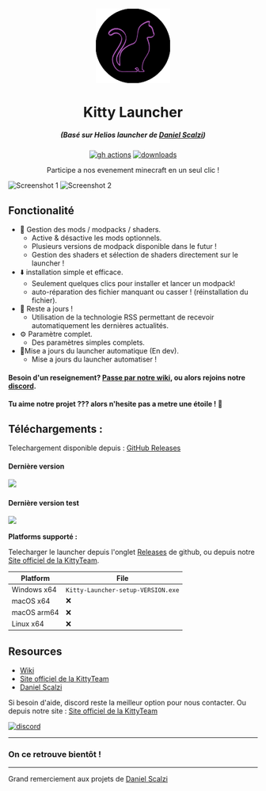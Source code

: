<p align="center"><img src="./app/assets/images/kittyteam.png" width="150px" height="150px" alt="aventium softworks"></p>

<h1 align="center">Kitty Launcher</h1>

<em><h5 align="center">(Basé sur Helios launcher de [Daniel Scalzi][dscalzi])</h5></em>

[<p align="center"><img src="https://img.shields.io/github/actions/workflow/status/kipawepro/KittyTownLauncher/build.yml?branch=master&style=for-the-badge" alt="gh actions">](https://github.com/kipawepro/KittyTownLauncher/actions) [<img src="https://img.shields.io/github/downloads/kipawepro/KittyTownLauncher/total.svg?style=for-the-badge" alt="downloads">](https://github.com/kipawepro/KittyTownLauncher/releases)</p>

<p align="center">Participe a nos evenement minecraft en un seul clic !</p>

![Screenshot 1](https://imgur.com/T3RAIAS.png)
![Screenshot 2](https://imgur.com/anuOqQF.png)

## Fonctionalité

* 📂 Gestion des mods / modpacks / shaders.
  * Active & désactive les mods optionnels.
  * Plusieurs versions de modpack disponible dans le futur !
  * Gestion des shaders et sélection de shaders directement sur le launcher !
* ⬇️ installation simple et efficace.
  * Seulement quelques clics pour installer et lancer un modpack!
  * auto-réparation des fichier manquant ou casser ! (réinstallation du fichier).
* 📰 Reste a jours !
  * Utilisation de la technologie RSS permettant de recevoir automatiquement les dernières actualités.
* ⚙️ Paramètre complet.
  * Des paramètres simples complets. 
* 🔄Mise a jours du launcher automatique (En dev).
  * Mise a jours du launcher automatiser !

#### Besoin d'un reseignement? [Passe par notre wiki][wiki], ou alors rejoins notre [discord][discord].

#### Tu aime notre projet ??? alors n'hesite pas a metre une étoile ! 🌟

## Téléchargements :

Telechargement disponible depuis : [GitHub Releases](https://github.com/kipawepro/KittyTownLauncher/releases)

#### Dernière version

[![](https://img.shields.io/github/release/kipawepro/KittyTownLauncher.svg?style=flat-square)](https://github.com/kipawepro/KittyTownLauncher/releases/latest)

#### Dernière version test
[![](https://img.shields.io/github/release/kipawepro/KittyTownLauncher/all.svg?style=flat-square)](https://github.com/kipawepro/KittyTownLauncher/releases)

**Platforms supporté :**

Telecharger le launcher depuis l'onglet [Releases](https://github.com/kipawepro/KittyTownLauncher/releases) de github, ou depuis notre [Site officiel de la KittyTeam][kittyteam].

| Platform | File |
| -------- | ---- |
| Windows x64 | `Kitty-Launcher-setup-VERSION.exe` |
| macOS x64 | ❌ |
| macOS arm64 | ❌ |
| Linux x64 | ❌ |

## Resources

* [Wiki][wiki]
* [Site officiel de la KittyTeam][kittyteam]
* [Daniel Scalzi][dscalzi]

Si besoin d'aide, discord reste la meilleur option pour nous contacter.
Ou depuis notre site : [Site officiel de la KittyTeam][kittyteam]

[![discord](https://discordapp.com/api/guilds/1169648415936892990/embed.png?style=banner3)][discord]

---

### On ce retrouve bientôt !

---

Grand remerciement aux projets de [Daniel Scalzi][dscalzi]

[dscalzi]: https://github.com/dscalzi
[discord]: https://discord.gg/VR4Upm48F8 'Discord'
[wiki]: https://github.com/kipawepro/KittyTownLauncher/wiki 'wiki'
[kittyteam]: https://kittyteam.wstr.fr 'KittyTeam'
